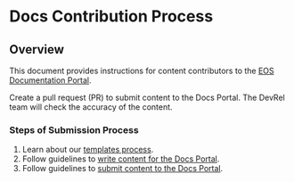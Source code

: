 # Docs Contribution Process

## Overview
This document provides instructions for content contributors to the [EOS Documentation Portal](https://docs.eosnetwork.com).

Create a pull request (PR) to submit content to the Docs Portal. The DevRel team will check the accuracy of the content.

### Steps of Submission Process

1. Learn about our [templates process](../Templates/index.md).
2. Follow guidelines to [write content for the Docs Portal](../Processes/How-To-Write-Content-for-the-Docs-Portal.md). 
3. Follow guidelines to [submit content to the Docs Portal](../Processes/How-To-Submit-Content-to-the-Docs-Portal.md). 

